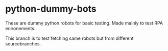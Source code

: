 # python-dummy-bots
These are dummy python robots for basic testing. Made mainly to test RPA enironements.

This branch is to test fetching same robots but from different sourcebranches.

